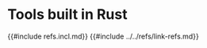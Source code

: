 # Tools built in Rust

{{#include refs.incl.md}}
{{#include ../../refs/link-refs.md}}

<div class="hidden">
</div>
